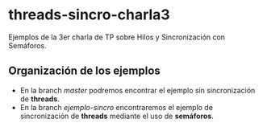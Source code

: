# threads-sincro-charla3
Ejemplos de la 3er charla de TP sobre Hilos y Sincronización con Semáforos.

## Organización de los ejemplos
- En la branch _master_ podremos encontrar el ejemplo sin sincronización de **threads**.
- En la branch _ejemplo-sincro_ encontraremos el ejemplo de sincronización de **threads** mediante el uso de **semáforos**.
